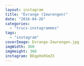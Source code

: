 ```yaml
---
layout: instagram
title: "Évrange (Iewrengen)"
date: "2016-04-26"
categories: 
  - "trucs-instagrammes"
tags: 
  - "instagram"
coverImage: Evrange-Iewrengen.jpg
imgWidth: 360
imgHeight: 360
instagram: BEqpHo0SmZ3
---
```

